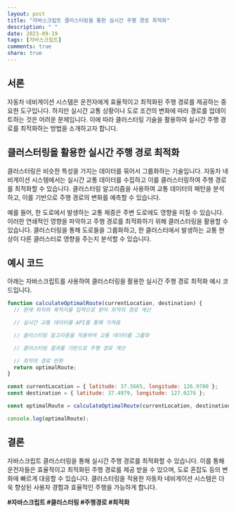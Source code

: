 ```yaml
---
layout: post
title: "자바스크립트 클러스터링을 통한 실시간 주행 경로 최적화"
description: " "
date: 2023-09-19
tags: [자바스크립트]
comments: true
share: true
---
```


## 서론

자동차 네비게이션 시스템은 운전자에게 효율적이고 최적화된 주행 경로를 제공하는 중요한 도구입니다. 하지만 실시간 교통 상황이나 도로 조건의 변화에 따라 경로를 업데이트하는 것은 어려운 문제입니다. 이에 따라 클러스터링 기술을 활용하여 실시간 주행 경로를 최적화하는 방법을 소개하고자 합니다.

## 클러스터링을 활용한 실시간 주행 경로 최적화

클러스터링은 비슷한 특성을 가지는 데이터를 묶어서 그룹화하는 기술입니다. 자동차 네비게이션 시스템에서는 실시간 교통 데이터를 수집하고 이를 클러스터링하여 주행 경로를 최적화할 수 있습니다. 클러스터링 알고리즘을 사용하여 교통 데이터의 패턴을 분석하고, 이를 기반으로 주행 경로의 변화를 예측할 수 있습니다.

예를 들어, 한 도로에서 발생하는 교통 체증은 주변 도로에도 영향을 미칠 수 있습니다. 이러한 연쇄적인 영향을 파악하고 주행 경로를 최적화하기 위해 클러스터링을 활용할 수 있습니다. 클러스터링을 통해 도로들을 그룹화하고, 한 클러스터에서 발생하는 교통 현상이 다른 클러스터로 영향을 주는지 분석할 수 있습니다.

## 예시 코드

아래는 자바스크립트를 사용하여 클러스터링을 활용한 실시간 주행 경로 최적화 예시 코드입니다.

```javascript
function calculateOptimalRoute(currentLocation, destination) {
  // 현재 위치와 목적지를 입력으로 받아 최적의 경로 계산

  // 실시간 교통 데이터를 API를 통해 가져옴

  // 클러스터링 알고리즘을 적용하여 교통 데이터를 그룹화

  // 클러스터링 결과를 기반으로 주행 경로 계산

  // 최적의 경로 반환
  return optimalRoute;
}

const currentLocation = { latitude: 37.5665, longitude: 126.9780 };
const destination = { latitude: 37.4979, longitude: 127.0276 };

const optimalRoute = calculateOptimalRoute(currentLocation, destination);

console.log(optimalRoute);
```

## 결론

자바스크립트 클러스터링을 통해 실시간 주행 경로를 최적화할 수 있습니다. 이를 통해 운전자들은 효율적이고 최적화된 주행 경로를 제공 받을 수 있으며, 도로 혼잡도 등의 변화에 빠르게 대응할 수 있습니다. 클러스터링을 적용한 자동차 네비게이션 시스템은 더욱 향상된 사용자 경험과 효율적인 주행을 가능하게 합니다.

**#자바스크립트 #클러스터링 #주행경로 #최적화**